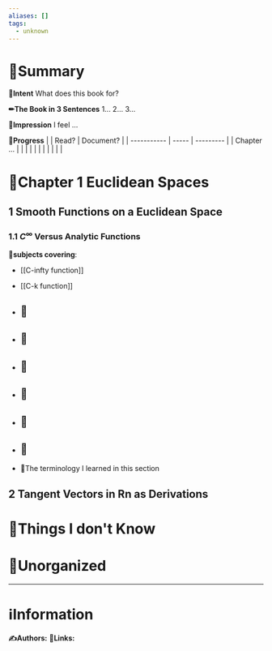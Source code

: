 ```yaml
---
aliases: []
tags:
  - unknown
---
```


# 📝Summary
**🎯Intent**
What does this book for?

**✏The Book in 3 Sentences**
1...
2...
3...

**🧠Impression**
I feel ...

**🏁Progress**
|             | Read? | Document? |
| ----------- | ----- | --------- |
| Chapter ... |       |           |
|             |       |           |
|             |       |           |


# 📖Chapter 1 Euclidean Spaces

## 1 Smooth Functions on a Euclidean Space
### 1.1 $C^{\infty}$ Versus Analytic Functions
**🔭subjects covering**:
- [[C-infty function]]
- [[C-k function]]

- 📌
  - 

- 📌
  - 

- 📌
  - 

- 📌
  - 

- 📌
  - 

- 📌
  - 


- 🧾The terminology I learned in this section

## 2 Tangent Vectors in Rn as Derivations
# 💭Things I don't Know


# 🍂Unorganized


___
# ℹInformation
**✍Authors:**
**🔗Links:**